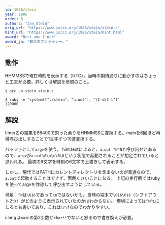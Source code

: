 ```yaml
---
id: 1986/stein
year: 1986
order: 8
authors: "Jan_Stein"
orig_url: "https://www.ioccc.org/1986/stein/stein.c"
hint_url: "https://www.ioccc.org/1986/stein/hint.html"
award: "Best one liner"
award_ja: "最高のワンライナー。"
---
```


## 動作

HHMMSSで現在時刻を表示する（UTC）。当時の期待通りに動かすのはちょっと工夫が必要。詳しくは解説を参照のこと。

```
$ gcc -o stein stein.c

$ ruby -e 'system(["./stein", "a.out"], "\C-m\C-l")'
120000
```

## 解説

time(2)の結果を86400で割った余りをHHMMSSに変換する。mainを6回ほど再帰呼び出しすることで1文字ずつ10進変換する。

バッファとして`argv`を使う。
hint.textによると、`a.out ^N^N`と呼び出せとあるので、`argv`が`a.out\0\n\n\0\0`という状態で起動されることが想定されていると思われる。
最初の6文字を時刻の6文字で上書きして表示する。

しかし、現代ではPATHにカレントディレクトリを含まないのが普通なので、`a.out`で起動することはできず、面倒くさいことになる。
上記の実行例ではrubyを使ってargvを詐称して呼び出すようにしている。

補足：`^N`は`\016`であって`\n`ではないかも。当時の端末で`\016\016`（シフトアウト2つ）がどのように表示されていたのかはわからない。
環境によっては`^M^L`にしろとも書いてあり、これは`\r\f`なのでわかりやすい。

clangは`main`の第2引数が`char**`でないと怒るので書き換えが必要。
